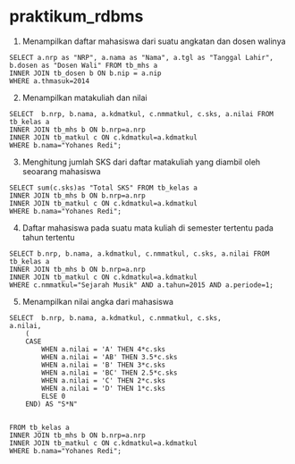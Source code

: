 # praktikum_rdbms

1. Menampilkan daftar mahasiswa dari suatu angkatan dan dosen walinya
```
SELECT a.nrp as "NRP", a.nama as "Nama", a.tgl as "Tanggal Lahir", b.dosen as "Dosen Wali" FROM tb_mhs a
INNER JOIN tb_dosen b ON b.nip = a.nip
WHERE a.thmasuk=2014
```

2. Menampilkan matakuliah dan nilai
```
SELECT  b.nrp, b.nama, a.kdmatkul, c.nmmatkul, c.sks, a.nilai FROM tb_kelas a 
INNER JOIN tb_mhs b ON b.nrp=a.nrp 
INNER JOIN tb_matkul c ON c.kdmatkul=a.kdmatkul
WHERE b.nama="Yohanes Redi";
```

3.	 Menghitung jumlah SKS dari daftar matakuliah yang diambil oleh seoarang mahasiswa
```
SELECT sum(c.sks)as "Total SKS" FROM tb_kelas a 
INNER JOIN tb_mhs b ON b.nrp=a.nrp 
INNER JOIN tb_matkul c ON c.kdmatkul=a.kdmatkul
WHERE b.nama="Yohanes Redi";
```
 
4.	Daftar mahasiswa pada suatu mata kuliah di semester tertentu pada tahun tertentu
```
SELECT b.nrp, b.nama, a.kdmatkul, c.nmmatkul, c.sks, a.nilai FROM tb_kelas a 
INNER JOIN tb_mhs b ON b.nrp=a.nrp 
INNER JOIN tb_matkul c ON c.kdmatkul=a.kdmatkul
WHERE c.nmmatkul="Sejarah Musik" AND a.tahun=2015 AND a.periode=1;
```
 
5.	Menampilkan nilai angka dari mahasiswa
```
SELECT  b.nrp, b.nama, a.kdmatkul, c.nmmatkul, c.sks,
a.nilai, 
    (
    CASE 
        WHEN a.nilai = 'A' THEN 4*c.sks
        WHEN a.nilai = 'AB' THEN 3.5*c.sks
        WHEN a.nilai = 'B' THEN 3*c.sks
        WHEN a.nilai = 'BC' THEN 2.5*c.sks
        WHEN a.nilai = 'C' THEN 2*c.sks
        WHEN a.nilai = 'D' THEN 1*c.sks
        ELSE 0
    END) AS "S*N"


FROM tb_kelas a 
INNER JOIN tb_mhs b ON b.nrp=a.nrp 
INNER JOIN tb_matkul c ON c.kdmatkul=a.kdmatkul
WHERE b.nama="Yohanes Redi";
```
 


